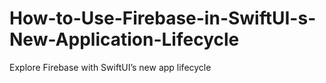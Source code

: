 # How-to-Use-Firebase-in-SwiftUI-s-New-Application-Lifecycle
Explore Firebase with SwiftUI’s new app lifecycle
